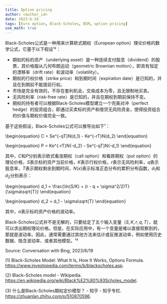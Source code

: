 ```yaml
---
title: Option pricing
author: <author_id>
date: 2023-6-19
tags: [Euro option, Black-Scholes, BSM, option pricing]
use_math: true
---
```


Black-Scholes公式是一种用来计算欧式期权（European option）理论价格的数学公式，它基于以下假设¹²：

- 期权的标的资产（underlying asset）是一种连续支付股息（dividend）的股票，其价格服从几何布朗运动（geometric Brownian motion），即具有恒定的漂移率（drift rate）和波动率（volatility）。
- 期权的行权价格（strike price）和到期时间（expiration date）是已知的，并且在到期前不能提前行权。
- 市场是完全有效的，不存在套利机会，交易成本为零，且无限制地买卖。
- 无风险利率（risk-free rate）是已知的，并且在期权到期前保持不变。
- 期权的持有者可以根据Black-Scholes模型建立一个完美对冲（perfect hedge）的投资组合，即通过买卖标的资产和借贷无风险资金，使得投资组合的价值与期权价值完全一致。

基于这些假设，Black-Scholes公式可以推导出如下¹：

\begin{equation}
C = Se^{-qT}N(d_1) - Ke^{-rT}N(d_2)
\end{equation}

\begin{equation}
P = Ke^{-rT}N(-d_2) - Se^{-qT}N(-d_1)
\end{equation}

其中，$C$和$P$分别表示欧式看涨期权（call option）和看跌期权（put option）的理论价格，$S$表示标的资产当前价格，$K$表示行权价格，$r$表示无风险利率，$q$表示股息率，$T$表示期权剩余到期时间，$N(x)$表示标准正态分布的累积分布函数，$d_1$和$d_2$分别表示：

\begin{equation}
d_1 = \\frac{\\ln(S/K) + (r - q + \\sigma^2/2)T}{\\sigma\\sqrt{T}}
\end{equation}

\begin{equation}
d_2 = d_1 - \\sigma\\sqrt{T}
\end{equation}

其中，$\sigma$表示标的资产价格的波动率。

Black-Scholes公式并不是无解的，只要给定了五个输入变量（$S,K,r,q,T$），就可以求出期权理论价格。但是，在实际应用中，有一个变量是难以直接观察到的，那就是波动率。因此，通常需要通过其他方法来估计或反推波动率，例如使用历史数据、隐含波动率、或者其他模型。¹³

Source: Conversation with Bing, 2023/6/19

(1) Black-Scholes Model: What It Is, How It Works, Options Formula. https://www.investopedia.com/terms/b/blackscholes.asp.

(2) Black–Scholes model - Wikipedia. https://en.wikipedia.org/wiki/Black%E2%80%93Scholes_model.

(3) 什么是Black-Scholes期权定价模型？ - 知乎 - 知乎专栏. https://zhuanlan.zhihu.com/p/510870596.
